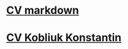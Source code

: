 # [CV markdown](https://c0nstanterr.github.io/rsschool-cv/cv)
# [CV Kobliuk Konstantin](https://c0nstanterr.github.io/rsschool-cv/)
